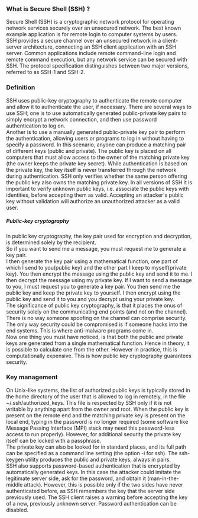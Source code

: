 ### What is Secure Shell (SSH) ?
Secure Shell (SSH) is a cryptographic network protocol for operating network services securely over an unsecured network. The best known example application is for remote login to computer systems by users.</br>
SSH provides a secure channel over an unsecured network in a client-server architecture, connecting an SSH client application with an SSH server. Common applications include remote command-line login and remote command execution, but any network service can be secured with SSH. The protocol specification distinguishes between two major versions, referred to as SSH-1 and SSH-2.</br>

### Definition
SSH uses public-key cryptography to authenticate the remote computer and allow it to authenticate the user, if necessary. There are several ways to use SSH; one is to use automatically generated public-private key pairs to simply encrypt a network connection, and then use password authentication to log on.</br>
Another is to use a manually generated public-private key pair to perform the authentication, allowing users or programs to log in without having to specify a password. In this scenario, anyone can produce a matching pair of different keys (public and private). The public key is placed on all computers that must allow access to the owner of the matching private key (the owner keeps the private key secret). While authentication is based on the private key, the key itself is never transferred through the network during authentication. SSH only verifies whether the same person offering the public key also owns the matching private key. In all versions of SSH it is important to verify unknown public keys, i.e. associate the public keys with identities, before accepting them as valid. Accepting an attacker's public key without validation will authorize an unauthorized attacker as a valid user.</br>

##### Public-key cryptography
In public key cryptography, the key pair used for encryption and decryption, is determined solely by the recipient.</br>
So if you want to send me a message, you must request me to generate a key pair. </br>
I then generate the key pair using a mathematical function, one part of which I send to you(public key) and the other part I keep to myself(private key). You then encrypt the message using the public key and send it to me. I then decrypt the message using my private key.
If I want to send a message to you, I must request you to generate a key pair. You then send me the public key and keep the private key to yourself. I then encrypt using the public key and send it to you and you decrypt using your private key.</br>
The significance of public key cryptography, is that it places the onus of security solely on the communicating end points (and not on the channel). There is no way someone spoofing on the channel can comprise security. The only way security could be compromised is if someone hacks into the end systems. This is where anti-malware programs come in.</br>
Now one thing you must have noticed, is that both the public and private keys are generated from a single mathematical function. Hence in theory, it is possible to calculate one from the other. However in practice, this is computationally expensive. This is how public key cryptography guarantees security.</br>

### Key management
On Unix-like systems, the list of authorized public keys is typically stored in the home directory of the user that is allowed to log in remotely, in the file ~/.ssh/authorized_keys. This file is respected by SSH only if it is not writable by anything apart from the owner and root. When the public key is present on the remote end and the matching private key is present on the local end, typing in the password is no longer required (some software like Message Passing Interface (MPI) stack may need this password-less access to run properly). However, for additional security the private key itself can be locked with a passphrase.</br>
The private key can also be looked for in standard places, and its full path can be specified as a command line setting (the option -i for ssh). The ssh-keygen utility produces the public and private keys, always in pairs.</br>
SSH also supports password-based authentication that is encrypted by automatically generated keys. In this case the attacker could imitate the legitimate server side, ask for the password, and obtain it (man-in-the-middle attack). However, this is possible only if the two sides have never authenticated before, as SSH remembers the key that the server side previously used. The SSH client raises a warning before accepting the key of a new, previously unknown server. Password authentication can be disabled.</br>


